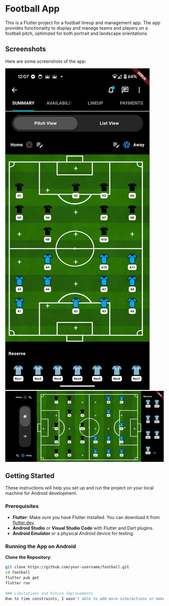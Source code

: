 # Football App

This is a Flutter project for a football lineup and management app. The app provides functionality to display and manage teams and players on a football pitch, optimized for both portrait and landscape orientations.

## Screenshots

Here are some screenshots of the app:

![Screenshot 1](./screenshots/1.jpeg)
![Screenshot 2](./screenshots/2.jpeg)

## Getting Started

These instructions will help you set up and run the project on your local machine for Android development.

### Prerequisites

- **Flutter**: Make sure you have Flutter installed. You can download it from [flutter.dev](https://flutter.dev/docs/get-started/install).
- **Android Studio** or **Visual Studio Code** with Flutter and Dart plugins.
- **Android Emulator** or a physical Android device for testing.

### Running the App on Android

**Clone the Repository**:
   ```bash
   git clone https://github.com/your-username/football.git
   cd football
   flutter pub get
   flutter run

### Limitations and Future Improvements
Due to time constraints, I wasn't able to add more interactions or make the app more visually appealing.

